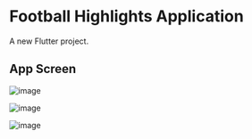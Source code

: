 # Football Highlights Application

A new Flutter project.

## App Screen

![image](https://user-images.githubusercontent.com/36390483/148330895-5c504ffe-1824-447c-a3a9-6c28172b7efa.png)

![image](https://user-images.githubusercontent.com/36390483/148330989-db77c59f-e3d5-4b14-b882-21872aa687f2.png)

![image](https://user-images.githubusercontent.com/36390483/148330953-440187bc-86f0-4a3d-9e9f-84f0afe80932.png)
